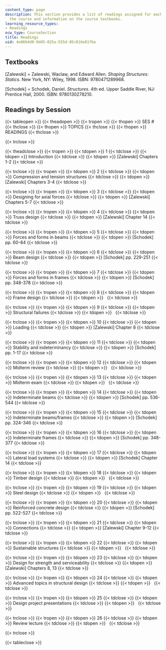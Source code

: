 ```yaml
---
content_type: page
description: This section provides a list of readings assigned for each session of
  the course and information on the course textbooks.
learning_resource_types:
- Readings
ocw_type: CourseSection
title: Readings
uid: 4e86b4d0-9d45-025a-555d-05c816e81fba
---
```


Textbooks
---------

\[Zalewski\] = Zalewski, Waclaw, and Edward Allen. _Shaping Structures: Statics_. New York, NY: Wiley, 1998. ISBN: 9780471289968.

\[Schodek\] = Schodek, Daniel. _Structures_. 4th ed. Upper Saddle River, NJ: Prentice Hall, 2000. ISBN: 9780130278210.

Readings by Session
-------------------

{{< tableopen >}}
{{< theadopen >}}
{{< tropen >}}
{{< thopen >}}
SES #
{{< thclose >}}
{{< thopen >}}
TOPICS
{{< thclose >}}
{{< thopen >}}
READINGS
{{< thclose >}}

{{< trclose >}}

{{< theadclose >}}
{{< tropen >}}
{{< tdopen >}}
1
{{< tdclose >}}
{{< tdopen >}}
Introduction
{{< tdclose >}}
{{< tdopen >}}
\[Zalewski\] Chapters 1-2
{{< tdclose >}}

{{< trclose >}}
{{< tropen >}}
{{< tdopen >}}
2
{{< tdclose >}}
{{< tdopen >}}
Compression and tension structures
{{< tdclose >}}
{{< tdopen >}}
\[Zalewski\] Chapters 3-4
{{< tdclose >}}

{{< trclose >}}
{{< tropen >}}
{{< tdopen >}}
3
{{< tdclose >}}
{{< tdopen >}}
Designing for axial forces
{{< tdclose >}}
{{< tdopen >}}
\[Zalewski\] Chapters 5-7
{{< tdclose >}}

{{< trclose >}}
{{< tropen >}}
{{< tdopen >}}
4
{{< tdclose >}}
{{< tdopen >}}
Truss design
{{< tdclose >}}
{{< tdopen >}}
\[Zalewski\] Chapter 14
{{< tdclose >}}

{{< trclose >}}
{{< tropen >}}
{{< tdopen >}}
5
{{< tdclose >}}
{{< tdopen >}}
Forces and forms in beams
{{< tdclose >}}
{{< tdopen >}}
\[Schodek\] pp. 60-84
{{< tdclose >}}

{{< trclose >}}
{{< tropen >}}
{{< tdopen >}}
6
{{< tdclose >}}
{{< tdopen >}}
Beam design
{{< tdclose >}}
{{< tdopen >}}
\[Schodek\] pp. 229-251
{{< tdclose >}}

{{< trclose >}}
{{< tropen >}}
{{< tdopen >}}
7
{{< tdclose >}}
{{< tdopen >}}
Forces and forms in frames
{{< tdclose >}}
{{< tdopen >}}
\[Schodek\] pp. 348-378
{{< tdclose >}}

{{< trclose >}}
{{< tropen >}}
{{< tdopen >}}
8
{{< tdclose >}}
{{< tdopen >}}
Frame design
{{< tdclose >}}
{{< tdopen >}}
 
{{< tdclose >}}

{{< trclose >}}
{{< tropen >}}
{{< tdopen >}}
9
{{< tdclose >}}
{{< tdopen >}}
Structural failures
{{< tdclose >}}
{{< tdopen >}}
 
{{< tdclose >}}

{{< trclose >}}
{{< tropen >}}
{{< tdopen >}}
10
{{< tdclose >}}
{{< tdopen >}}
Loading
{{< tdclose >}}
{{< tdopen >}}
\[Zalewski\] Chapter 8
{{< tdclose >}}

{{< trclose >}}
{{< tropen >}}
{{< tdopen >}}
11
{{< tdclose >}}
{{< tdopen >}}
Stability and indeterminancy
{{< tdclose >}}
{{< tdopen >}}
\[Schodek\] pp. 1-17
{{< tdclose >}}

{{< trclose >}}
{{< tropen >}}
{{< tdopen >}}
12
{{< tdclose >}}
{{< tdopen >}}
Midterm review
{{< tdclose >}}
{{< tdopen >}}
 
{{< tdclose >}}

{{< trclose >}}
{{< tropen >}}
{{< tdopen >}}
13
{{< tdclose >}}
{{< tdopen >}}
Midterm exam
{{< tdclose >}}
{{< tdopen >}}
 
{{< tdclose >}}

{{< trclose >}}
{{< tropen >}}
{{< tdopen >}}
14
{{< tdclose >}}
{{< tdopen >}}
Indeterminate beams
{{< tdclose >}}
{{< tdopen >}}
\[Schodek\] pp. 536-544
{{< tdclose >}}

{{< trclose >}}
{{< tropen >}}
{{< tdopen >}}
15
{{< tdclose >}}
{{< tdopen >}}
Indeterminate beams/frames
{{< tdclose >}}
{{< tdopen >}}
\[Schodek\] pp. 324-346
{{< tdclose >}}

{{< trclose >}}
{{< tropen >}}
{{< tdopen >}}
16
{{< tdclose >}}
{{< tdopen >}}
Indeterminate frames
{{< tdclose >}}
{{< tdopen >}}
\[Schodek\] pp. 348-377
{{< tdclose >}}

{{< trclose >}}
{{< tropen >}}
{{< tdopen >}}
17
{{< tdclose >}}
{{< tdopen >}}
Lateral load systems
{{< tdclose >}}
{{< tdopen >}}
\[Schodek\] Chapter 14
{{< tdclose >}}

{{< trclose >}}
{{< tropen >}}
{{< tdopen >}}
18
{{< tdclose >}}
{{< tdopen >}}
Timber design
{{< tdclose >}}
{{< tdopen >}}
 
{{< tdclose >}}

{{< trclose >}}
{{< tropen >}}
{{< tdopen >}}
19
{{< tdclose >}}
{{< tdopen >}}
Steel design
{{< tdclose >}}
{{< tdopen >}}
 
{{< tdclose >}}

{{< trclose >}}
{{< tropen >}}
{{< tdopen >}}
20
{{< tdclose >}}
{{< tdopen >}}
Reinforced concrete design
{{< tdclose >}}
{{< tdopen >}}
\[Schodek\] pp. 522-527
{{< tdclose >}}

{{< trclose >}}
{{< tropen >}}
{{< tdopen >}}
21
{{< tdclose >}}
{{< tdopen >}}
Connections
{{< tdclose >}}
{{< tdopen >}}
\[Zalewski\] Chapter 9-12
{{< tdclose >}}

{{< trclose >}}
{{< tropen >}}
{{< tdopen >}}
22
{{< tdclose >}}
{{< tdopen >}}
Sustainable structures
{{< tdclose >}}
{{< tdopen >}}
 
{{< tdclose >}}

{{< trclose >}}
{{< tropen >}}
{{< tdopen >}}
23
{{< tdclose >}}
{{< tdopen >}}
Design for strength and serviceability
{{< tdclose >}}
{{< tdopen >}}
\[Zalewski\] Chapters 8, 13
{{< tdclose >}}

{{< trclose >}}
{{< tropen >}}
{{< tdopen >}}
24
{{< tdclose >}}
{{< tdopen >}}
Advanced topics in structural design
{{< tdclose >}}
{{< tdopen >}}
 
{{< tdclose >}}

{{< trclose >}}
{{< tropen >}}
{{< tdopen >}}
25
{{< tdclose >}}
{{< tdopen >}}
Design project presentations
{{< tdclose >}}
{{< tdopen >}}
 
{{< tdclose >}}

{{< trclose >}}
{{< tropen >}}
{{< tdopen >}}
26
{{< tdclose >}}
{{< tdopen >}}
Review lecture
{{< tdclose >}}
{{< tdopen >}}
 
{{< tdclose >}}

{{< trclose >}}

{{< tableclose >}}